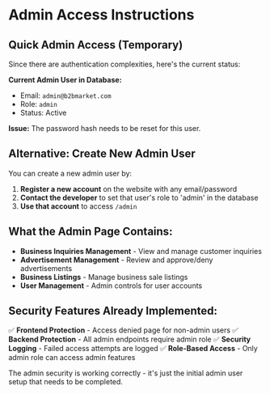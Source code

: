 # Admin Access Instructions

## Quick Admin Access (Temporary)

Since there are authentication complexities, here's the current status:

**Current Admin User in Database:**
- Email: `admin@b2bmarket.com`
- Role: `admin`
- Status: Active

**Issue:** The password hash needs to be reset for this user.

## Alternative: Create New Admin User

You can create a new admin user by:

1. **Register a new account** on the website with any email/password
2. **Contact the developer** to set that user's role to 'admin' in the database
3. **Use that account** to access `/admin`

## What the Admin Page Contains:

- **Business Inquiries Management** - View and manage customer inquiries
- **Advertisement Management** - Review and approve/deny advertisements
- **Business Listings** - Manage business sale listings
- **User Management** - Admin controls for user accounts

## Security Features Already Implemented:

✅ **Frontend Protection** - Access denied page for non-admin users
✅ **Backend Protection** - All admin endpoints require admin role
✅ **Security Logging** - Failed access attempts are logged
✅ **Role-Based Access** - Only admin role can access admin features

The admin security is working correctly - it's just the initial admin user setup that needs to be completed.